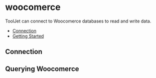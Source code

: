 
# woocomerce

ToolJet can connect to Woocomerce databases to read and write data. 

- [Connection](#connection)
- [Getting Started](#querying-woocomerce)

## Connection

## Querying Woocomerce